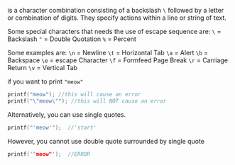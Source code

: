 is a character combination consisting of a backslash `\` followed by a letter or combination of digits. They specify actions within a line or string of text.

Some special characters that needs the use of escape sequence are: 
`\` = Backslash
`"` = Double Quotation
`%` = Percent 

Some examples are:
`\n` = Newline
`\t` = Horizontal Tab
`\a` = Alert
`\b` = Backspace
`\e` = escape Character
`\f` = Formfeed Page Break
`\r` = Carriage Return
`\v` = Vertical Tab

if you want to print `"meow"` 
```C
printf("meow"); //this will cause an error
printf("\"meow\""); //this will NOT cause an error
```

Alternatively, you can use  single quotes. 
```c
printf("'meow'");  //'start'
```

However, you cannot use double quote surrounded by single quote
```C
printf('"meow"');  //ERROR
```